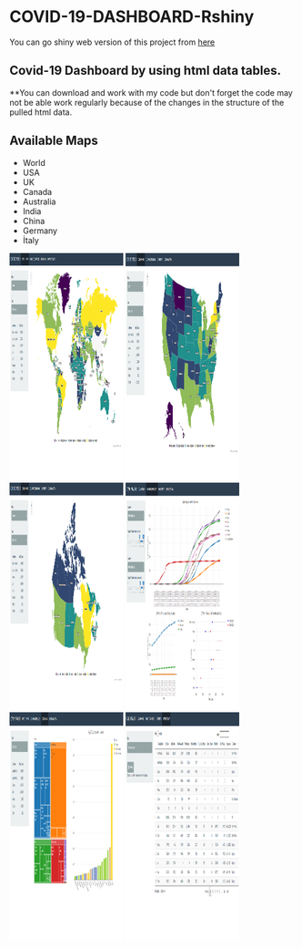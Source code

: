# COVID-19-DASHBOARD-Rshiny

You can go shiny web version of this project from [here](https://sdemirhan1320.shinyapps.io/COVID_DASHBOARD/)

## Covid-19 Dashboard by using html data tables.

**You can download and work with my code but don't forget the code may not be able work regularly because of the changes in the structure of the pulled html data.

<h2>Available Maps</h2>

<ul>
  <li>World</li>
  <li>USA</li>
  <li>UK</li>
  <li>Canada</li>
  <li>Australia</li>
  <li>India</li>
  <li>China</li>
  <li>Germany</li>
  <li>İtaly</li>
</ul>  

<img src="img/c2.png" style="width:200px;height:400px;">

<img src="img/c3.png" style="width:200px;height:400px;">

<img src="img/c4.png" style="width:200px;height:400px;">



<img src="img/c1.png" style="width:200px;height:400px;">

<img src="img/c5.png" style="width:200px;height:400px;">

<img src="img/c6.png" style="width:200px;height:400px;">
